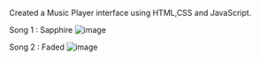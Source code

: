 Created a Music Player interface using HTML,CSS and JavaScript.

Song 1 : Sapphire
![image](https://github.com/user-attachments/assets/e4714643-8a2c-4269-ae2f-906e928a4957)

Song 2 : Faded 
![image](https://github.com/user-attachments/assets/940a596b-4997-4fca-8f33-27dc9f1e66d0)
